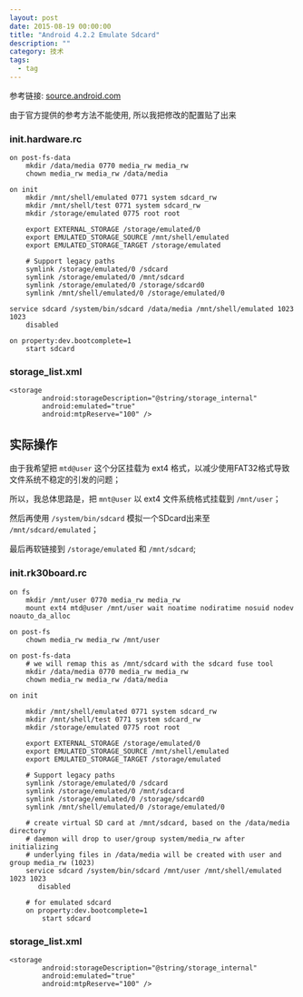 ```yaml
---
layout: post
date: 2015-08-19 00:00:00
title: "Android 4.2.2 Emulate Sdcard"
description: ""
category: 技术
tags: 
  - tag
---
```


参考链接: [source.android.com](https://source.android.com/devices/storage/config-example.html)

由于官方提供的参考方法不能使用, 所以我把修改的配置贴了出来

### init.hardware.rc

    on post-fs-data
        mkdir /data/media 0770 media_rw media_rw
        chown media_rw media_rw /data/media

    on init
        mkdir /mnt/shell/emulated 0771 system sdcard_rw
        mkdir /mnt/shell/test 0771 system sdcard_rw
        mkdir /storage/emulated 0775 root root

        export EXTERNAL_STORAGE /storage/emulated/0
        export EMULATED_STORAGE_SOURCE /mnt/shell/emulated
        export EMULATED_STORAGE_TARGET /storage/emulated

        # Support legacy paths
        symlink /storage/emulated/0 /sdcard
        symlink /storage/emulated/0 /mnt/sdcard
        symlink /storage/emulated/0 /storage/sdcard0
        symlink /mnt/shell/emulated/0 /storage/emulated/0

    service sdcard /system/bin/sdcard /data/media /mnt/shell/emulated 1023 1023
        disabled

    on property:dev.bootcomplete=1
        start sdcard


### storage_list.xml

    <storage
            android:storageDescription="@string/storage_internal"
            android:emulated="true"
            android:mtpReserve="100" />


## 实际操作

由于我希望把 `mtd@user` 这个分区挂载为 ext4 格式，以减少使用FAT32格式导致文件系统不稳定的引发的问题；

所以，我总体思路是，把 `mnt@user` 以 ext4 文件系统格式挂载到 `/mnt/user`；

然后再使用 `/system/bin/sdcard` 模拟一个SDcard出来至 `/mnt/sdcard/emulated`；

最后再软链接到 `/storage/emulated` 和 `/mnt/sdcard`;

### init.rk30board.rc

    on fs
        mkdir /mnt/user 0770 media_rw media_rw
        mount ext4 mtd@user /mnt/user wait noatime nodiratime nosuid nodev noauto_da_alloc

    on post-fs
        chown media_rw media_rw /mnt/user

    on post-fs-data
        # we will remap this as /mnt/sdcard with the sdcard fuse tool
        mkdir /data/media 0770 media_rw media_rw
        chown media_rw media_rw /data/media

    on init

        mkdir /mnt/shell/emulated 0771 system sdcard_rw
        mkdir /mnt/shell/test 0771 system sdcard_rw
        mkdir /storage/emulated 0775 root root

        export EXTERNAL_STORAGE /storage/emulated/0
        export EMULATED_STORAGE_SOURCE /mnt/shell/emulated
        export EMULATED_STORAGE_TARGET /storage/emulated

        # Support legacy paths
        symlink /storage/emulated/0 /sdcard
        symlink /storage/emulated/0 /mnt/sdcard
        symlink /storage/emulated/0 /storage/sdcard0
        symlink /mnt/shell/emulated/0 /storage/emulated/0

        # create virtual SD card at /mnt/sdcard, based on the /data/media directory
        # daemon will drop to user/group system/media_rw after initializing
        # underlying files in /data/media will be created with user and group media_rw (1023)
        service sdcard /system/bin/sdcard /mnt/user /mnt/shell/emulated 1023 1023
           disabled

        # for emulated sdcard
        on property:dev.bootcomplete=1
            start sdcard

### storage_list.xml

    <storage
            android:storageDescription="@string/storage_internal"
            android:emulated="true"
            android:mtpReserve="100" />
